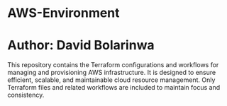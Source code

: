# AWS-Environment
# Author: David Bolarinwa 
This repository contains the Terraform configurations and workflows for managing and provisioning AWS infrastructure. It is designed to ensure efficient, scalable, and maintainable cloud resource management. Only Terraform files and related workflows are included to maintain focus and consistency.
